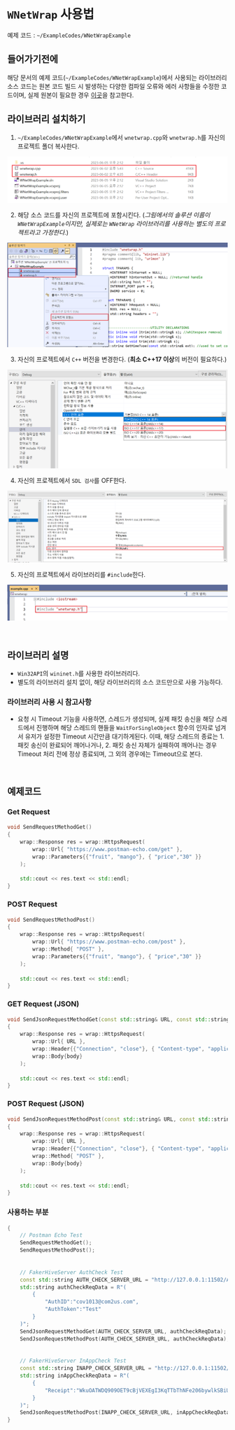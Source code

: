 # `WNetWrap` 사용법

예제 코드 : `~/ExampleCodes/WNetWrapExample`

## 들어가기전에

해당 문서의 예제 코드(`~/ExampleCodes/WNetWrapExample`)에서 사용되는 라이브러리 소스 코드는 원본 코드 빌드 시 발생하는 다양한 컴파일 오류와 에러 사항들을 수정한 코드이며, 실제 원본이 필요한 경우 [이곳](https://github.com/hack-tramp/WNetWrap)을 참고한다.

## 라이브러리 설치하기

1. `~/ExampleCodes/WNetWrapExample`에서 `wnetwrap.cpp`와 `wnetwrap.h`를 자신의 프로젝트 폴더 복사한다.

![install](../Images/WNetWrap/install_01.png)


2. 해당 소스 코드를 자신의 프로젝트에 포함시킨다. (*그림에서의 솔루션 이름이 `WNetWrapExample`이지만, 실제로는 `WNetWrap` 라이브러리를 사용하는 별도의 프로젝트라고 가정한다.*)

![install](../Images/WNetWrap/install_02.png)

3. 자신의 프로젝트에서 `C++` 버전을 변경한다. (**최소 C++17 이상**의 버전이 필요하다.)

![install](../Images/WNetWrap/install_03.png)

4. 자신의 프로젝트에서 `SDL 검사`를 OFF한다.

![install](../Images/WNetWrap/install_04.png)

5. 자신의 프로젝트에서 라이브러리를 `#include`한다.

![install](../Images/WNetWrap/install_05.png)

<br>

## 라이브러리 설명

- `Win32API`의 `wininet.h`를 사용한 라이브러리다.
- 별도의 라이브러리 설치 없이, 해당 라이브러리의 소스 코드만으로 사용 가능하다.

### 라이브러리 사용 시 참고사항

- 요청 시 Timeout 기능을 사용하면, 스레드가 생성되며, 실제 패킷 송신을 해당 스레드에서 진행하며 해당 스레드의 핸들을 `WaitForSingleObject` 함수의 인자로 넘겨서 유저가 설정한 Timeout 시간만큼 대기하게된다. 이때, 해당 스레드의 종료는 1. 패킷 송신이 완료되어 깨어나거나, 2. 패킷 송신 자체가 실패하여 깨어나는 경우 Timeout 처리 전에 정상 종료되며, 그 외의 경우에는 Timeout으로 본다.

<br>

## 예제코드

### Get Request
```cpp
void SendRequestMethodGet()
{
	wrap::Response res = wrap::HttpsRequest(
		wrap::Url{ "https://www.postman-echo.com/get" },
		wrap::Parameters{{"fruit", "mango"}, { "price","30" }}
	);

	std::cout << res.text << std::endl;
}
```

### POST Request
```cpp
void SendRequestMethodPost()
{
	wrap::Response res = wrap::HttpsRequest(
		wrap::Url{ "https://www.postman-echo.com/post" },
		wrap::Method{ "POST" },
		wrap::Parameters{{"fruit", "mango"}, { "price","30" }}
	);

	std::cout << res.text << std::endl;
}
```

### GET Request (JSON)
```cpp
void SendJsonRequestMethodGet(const std::string& URL, const std::string& body)
{
	wrap::Response res = wrap::HttpsRequest(
		wrap::Url{ URL },
		wrap::Header{{"Connection", "close"}, { "Content-type", "application/json" }, { "Accept", "text/plain" }},
		wrap::Body{body}
	);

	std::cout << res.text << std::endl;
}
```

### POST Request (JSON)
```cpp
void SendJsonRequestMethodPost(const std::string& URL, const std::string& body)
{
	wrap::Response res = wrap::HttpsRequest(
		wrap::Url{ URL },
		wrap::Header{{"Connection", "close"}, { "Content-type", "application/json" }, { "Accept", "text/plain" }},
		wrap::Method{ "POST" },
		wrap::Body{body}
	);

	std::cout << res.text << std::endl;
}
```

### 사용하는 부분
```cpp
{
	// Postman Echo Test
	SendRequestMethodGet();
	SendRequestMethodPost();


	// FakerHiveServer AuthCheck Test
	const std::string AUTH_CHECK_SERVER_URL = "http://127.0.0.1:11502/AuthCheck";
	std::string authCheckReqData = R"(
		{
			"AuthID":"cov1013@com2us.com",
			"AuthToken":"Test"
		}
	)";
	SendJsonRequestMethodGet(AUTH_CHECK_SERVER_URL, authCheckReqData);
	SendJsonRequestMethodPost(AUTH_CHECK_SERVER_URL, authCheckReqData);


	// FakerHiveServer InAppCheck Test
	const std::string INAPP_CHECK_SERVER_URL = "http://127.0.0.1:11502/InAppCheck";
	std::string inAppCheckReqData = R"(
		{
			"Receipt":"WkuOATWDQ909OET9cBjVEXEgI3KqTTbThNFe206bywlkSBiUD1hgrCltj3g1a84d"
		}
	)";
	SendJsonRequestMethodPost(INAPP_CHECK_SERVER_URL, inAppCheckReqData);
}
```
